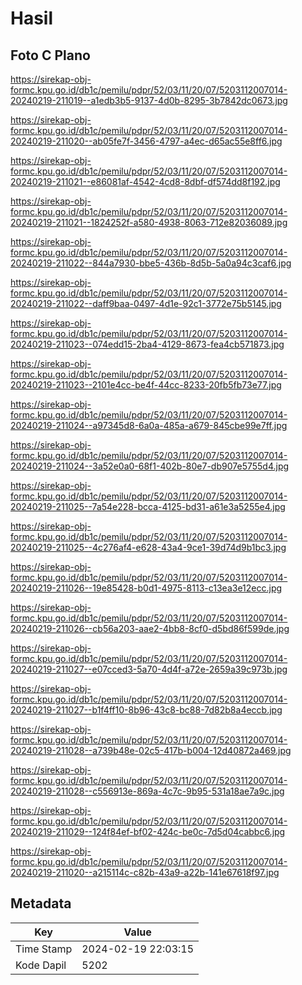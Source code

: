 # Hasil

## Foto C Plano

https://sirekap-obj-formc.kpu.go.id/db1c/pemilu/pdpr/52/03/11/20/07/5203112007014-20240219-211019--a1edb3b5-9137-4d0b-8295-3b7842dc0673.jpg

https://sirekap-obj-formc.kpu.go.id/db1c/pemilu/pdpr/52/03/11/20/07/5203112007014-20240219-211020--ab05fe7f-3456-4797-a4ec-d65ac55e8ff6.jpg

https://sirekap-obj-formc.kpu.go.id/db1c/pemilu/pdpr/52/03/11/20/07/5203112007014-20240219-211021--e86081af-4542-4cd8-8dbf-df574dd8f192.jpg

https://sirekap-obj-formc.kpu.go.id/db1c/pemilu/pdpr/52/03/11/20/07/5203112007014-20240219-211021--1824252f-a580-4938-8063-712e82036089.jpg

https://sirekap-obj-formc.kpu.go.id/db1c/pemilu/pdpr/52/03/11/20/07/5203112007014-20240219-211022--844a7930-bbe5-436b-8d5b-5a0a94c3caf6.jpg

https://sirekap-obj-formc.kpu.go.id/db1c/pemilu/pdpr/52/03/11/20/07/5203112007014-20240219-211022--daff9baa-0497-4d1e-92c1-3772e75b5145.jpg

https://sirekap-obj-formc.kpu.go.id/db1c/pemilu/pdpr/52/03/11/20/07/5203112007014-20240219-211023--074edd15-2ba4-4129-8673-fea4cb571873.jpg

https://sirekap-obj-formc.kpu.go.id/db1c/pemilu/pdpr/52/03/11/20/07/5203112007014-20240219-211023--2101e4cc-be4f-44cc-8233-20fb5fb73e77.jpg

https://sirekap-obj-formc.kpu.go.id/db1c/pemilu/pdpr/52/03/11/20/07/5203112007014-20240219-211024--a97345d8-6a0a-485a-a679-845cbe99e7ff.jpg

https://sirekap-obj-formc.kpu.go.id/db1c/pemilu/pdpr/52/03/11/20/07/5203112007014-20240219-211024--3a52e0a0-68f1-402b-80e7-db907e5755d4.jpg

https://sirekap-obj-formc.kpu.go.id/db1c/pemilu/pdpr/52/03/11/20/07/5203112007014-20240219-211025--7a54e228-bcca-4125-bd31-a61e3a5255e4.jpg

https://sirekap-obj-formc.kpu.go.id/db1c/pemilu/pdpr/52/03/11/20/07/5203112007014-20240219-211025--4c276af4-e628-43a4-9ce1-39d74d9b1bc3.jpg

https://sirekap-obj-formc.kpu.go.id/db1c/pemilu/pdpr/52/03/11/20/07/5203112007014-20240219-211026--19e85428-b0d1-4975-8113-c13ea3e12ecc.jpg

https://sirekap-obj-formc.kpu.go.id/db1c/pemilu/pdpr/52/03/11/20/07/5203112007014-20240219-211026--cb56a203-aae2-4bb8-8cf0-d5bd86f599de.jpg

https://sirekap-obj-formc.kpu.go.id/db1c/pemilu/pdpr/52/03/11/20/07/5203112007014-20240219-211027--e07cced3-5a70-4d4f-a72e-2659a39c973b.jpg

https://sirekap-obj-formc.kpu.go.id/db1c/pemilu/pdpr/52/03/11/20/07/5203112007014-20240219-211027--b1f4ff10-8b96-43c8-bc88-7d82b8a4eccb.jpg

https://sirekap-obj-formc.kpu.go.id/db1c/pemilu/pdpr/52/03/11/20/07/5203112007014-20240219-211028--a739b48e-02c5-417b-b004-12d40872a469.jpg

https://sirekap-obj-formc.kpu.go.id/db1c/pemilu/pdpr/52/03/11/20/07/5203112007014-20240219-211028--c556913e-869a-4c7c-9b95-531a18ae7a9c.jpg

https://sirekap-obj-formc.kpu.go.id/db1c/pemilu/pdpr/52/03/11/20/07/5203112007014-20240219-211029--124f84ef-bf02-424c-be0c-7d5d04cabbc6.jpg

https://sirekap-obj-formc.kpu.go.id/db1c/pemilu/pdpr/52/03/11/20/07/5203112007014-20240219-211020--a215114c-c82b-43a9-a22b-141e67618f97.jpg


## Metadata

| Key        | Value               |
| ---------- | ------------------- |
| Time Stamp | 2024-02-19 22:03:15 |
| Kode Dapil | 5202                |



